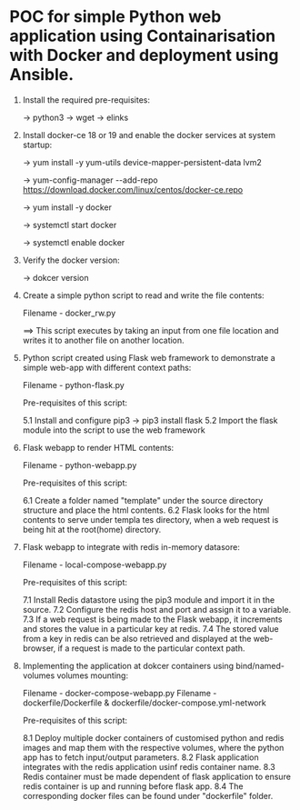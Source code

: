 # POC for simple Python web application using Containarisation with Docker and deployment using Ansible.

1. Install the required pre-requisites:

    -> python3
    -> wget
    -> elinks

      
2. Install docker-ce 18 or 19 and enable the docker services at system startup:

   -> yum install -y yum-utils device-mapper-persistent-data lvm2

   -> yum-config-manager --add-repo https://download.docker.com/linux/centos/docker-ce.repo

   -> yum install -y docker

   -> systemctl start docker

   -> systemctl enable docker

   
3. Verify the docker version:
   
   -> dokcer version

   
4. Create a simple python script to read and write the file contents:

   Filename - docker_rw.py

   ==> This script executes by taking an input from one file location and writes it to another file on another location.

  
5. Python script created using Flask web framework to demonstrate a simple web-app with different context paths:

   Filename - python-flask.py

   Pre-requisites of this script:

   5.1 Install and configure pip3 -> pip3 install flask
   5.2 Import the flask module into the script to use the web framework
   

6. Flask webapp to render HTML contents:

   Filename - python-webapp.py

   Pre-requisites of this script:
   
   6.1 Create a folder named "template" under the source directory structure and place the html contents.
   6.2 Flask looks for the html contents to serve under templa tes directory, when a web request is being hit at the root(home) directory.


7. Flask webapp to integrate with redis in-memory datasore:

   Filename - local-compose-webapp.py

   Pre-requisites of this script:
   
   7.1  Install Redis datastore using the pip3 module and import it in the source.
   7.2  Configure the redis host and port and assign it to a variable.
   7.3  If a web request is being made to the Flask webapp, it increments and stores the value in a particular key at redis.
   7.4  The stored value from a key in redis can be also retrieved and displayed at the web-browser, if a request is made to the particular context path.


8. Implementing the application at dokcer containers using bind/named-volumes volumes mounting:

   Filename - docker-compose-webapp.py
   Filename - dockerfile/Dockerfile & dockerfile/docker-compose.yml-network

   Pre-requisites of this script:
   
   8.1 Deploy multiple docker containers of customised python and redis images and map them with the respective volumes, where the python app has to fetch input/output parameters.
   8.2 Flask application integrates with the redis application usinf redis container name.
   8.3 Redis container must be made dependent of flask application to ensure redis container is up and running before flask app.
   8.4 The corresponding docker files can be found under "dockerfile" folder.
